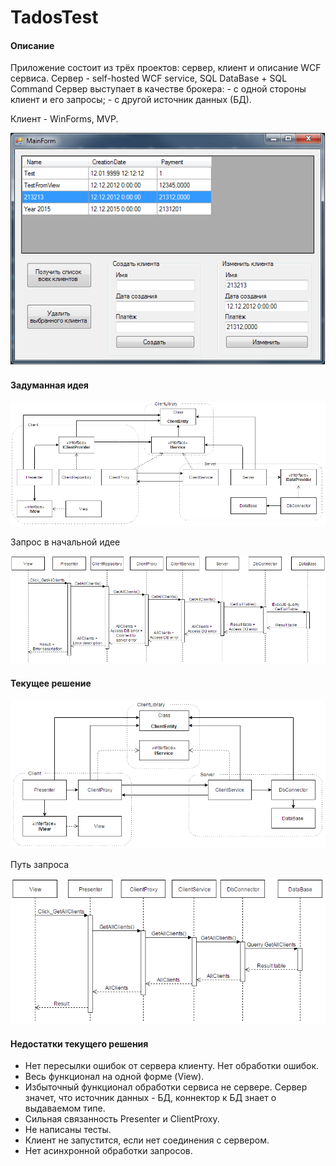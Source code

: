 # TadosTest

#### Описание
Приложение состоит из трёх проектов: сервер, клиент и описание WCF сервиса.
Сервер - self-hosted WCF service, SQL DataBase + SQL Command
Сервер выступает в качестве брокера: 
	- с одной стороны клиент и его запросы;
	- с другой источник данных (БД).

Клиент - WinForms, MVP.

![image](/Pictures/MainForm.png)

#### Задуманная идея

![image](/Pictures/IdealStructure.png)

Запрос в начальной идее

![image](/Pictures/IdealRequest.png)


#### Текущее решение

![image](/Pictures/CurrentStructure.png)

Путь запроса

![image](/Pictures/CurrentRequest.png)

#### Недостатки текущего решения

- Нет пересылки ошибок от сервера клиенту. Нет обработки ошибок. 
- Весь функционал на одной форме (View).
- Избыточный функционал обработки сервиса не сервере. Сервер значет, что источник данных - БД, коннектор к БД знает о выдаваемом типе.
- Сильная связанность Presenter и ClientProxy.
- Не написаны тесты.
- Клиент не запустится, если нет соединения с сервером.
- Нет асинхронной обработки запросов.
